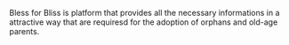 Bless for Bliss is platform that provides all the necessary informations in a attractive way that are requiresd for the adoption of orphans and old-age parents.
